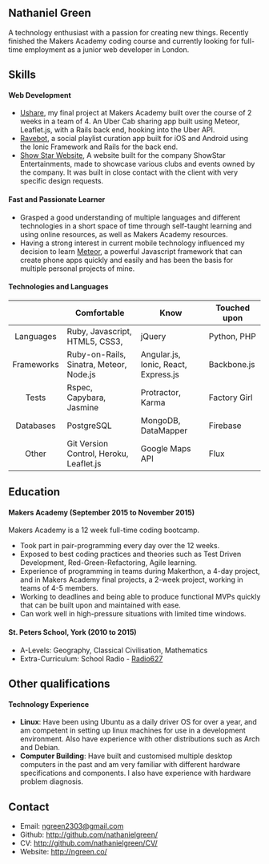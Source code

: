 ## Nathaniel Green

A technology enthusiast with a passion for creating new things. Recently finished the Makers Academy coding course and currently looking for full-time employment as a junior web developer in London.

## Skills

#### Web Development

- [Ushare](https://github.com/nathanielgreen/Ushare), my final project at
  Makers Academy built over the course of 2 weeks in a team of 4. An Uber Cab
  sharing app built using Meteor, Leaflet.js, with a Rails back end, hooking
  into the Uber API.
- [Ravebot](https://github.com/nathanielgreen/ravebot), a social playlist curation
  app built for iOS and Android using the Ionic Framework and Rails for the
  back end.
- [Show Star Website](https://github.com/nathanielgreen/showstar), A website
  built for the company ShowStar Entertainments, made to showcase various clubs
  and events owned by the company. It was built in close contact with the client
  with very specific design requests.

#### Fast and Passionate Learner

- Grasped a good understanding of multiple languages and different technologies in a short space of time
  through self-taught learning and using online resources, as well as Makers
  Academy resources.
- Having a strong interest in current mobile technology influenced my decision
  to learn [Meteor](http://meteor.com/), a powerful Javascript framework that
  can create phone apps quickly and easily and has been the basis for multiple
  personal projects of mine.

#### Technologies and Languages

|            | Comfortable                              | Know                                              | Touched upon           |
|:----------:| --------------------------------------   | ------------------------------------------------- | ---------------------- |
| Languages  | Ruby, Javascript, HTML5, CSS3,           | jQuery                                            | Python, PHP            |
| Frameworks | Ruby-on-Rails, Sinatra, Meteor, Node.js  | Angular.js, Ionic, React, Express.js              | Backbone.js            |
| Tests      | Rspec, Capybara, Jasmine                 | Protractor, Karma                                 | Factory Girl           |
| Databases  | PostgreSQL                               | MongoDB, DataMapper                               | Firebase               |
| Other      | Git Version Control, Heroku, Leaflet.js  | Google Maps API                                   | Flux                   |

## Education

#### Makers Academy (September 2015 to November 2015)

Makers Academy is a 12 week full-time coding bootcamp.

- Took part in pair-programming every day over the 12 weeks.
- Exposed to best coding practices and theories such as Test Driven Development,
  Red-Green-Refactoring, Agile learning.
- Experience of programming in teams during Makerthon, a 4-day project, and in
  Makers Academy final projects, a 2-week project, working in teams of 4-5
  members.
- Working to deadlines and being able to produce functional MVPs quickly that
  can be built upon and maintained with ease.
- Can work well in high-pressure situations with limited time windows.
 
#### St. Peters School, York (2010 to 2015)

- A-Levels: Geography, Classical Civilisation, Mathematics
- Extra-Curriculum: School Radio - [Radio627](http://www.radio627.co.uk)

## Other qualifications

#### Technology Experience

- **Linux**: Have been using Ubuntu as a daily driver OS for over a year, and am
  competent in setting up linux machines for use in a development environment.
  Also have experience with other distributions such as Arch and Debian.
- **Computer Building**: Have built and customised multiple desktop computers in
  the past and am very familiar with different hardware specifications and
  components. I also have experience with hardware problem diagnosis.

## Contact

- Email: ngreen2303@gmail.com
- Github: http://github.com/nathanielgreen/
- CV: http://github.com/nathanielgreen/CV/
- Website: http://ngreen.co/
